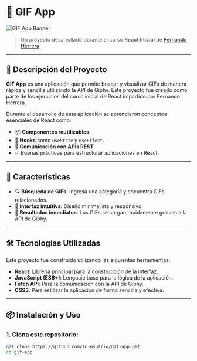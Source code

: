 # 🎥 GIF App

![GIF App Banner](https://via.placeholder.com/800x200?text=GIF+App) <!-- Puedes reemplazar con una imagen relevante -->

> Un proyecto desarrollado durante el curso **React Inicial** de [Fernando Herrera](https://fernando-herrera.com/).

---

## 📖 Descripción del Proyecto

**GIF App** es una aplicación que permite buscar y visualizar GIFs de manera rápida y sencilla utilizando la API de Giphy. Este proyecto fue creado como parte de los ejercicios del curso inicial de React impartido por Fernando Herrera. 

Durante el desarrollo de esta aplicación se aprendieron conceptos esenciales de React como:

- 📦 **Componentes reutilizables**.
- 🔄 **Hooks** como `useState` y `useEffect`.
- 🎯 **Comunicación con APIs REST**.
- ✅ Buenas prácticas para estructurar aplicaciones en React.

---

## 🚀 Características

- 🔍 **Búsqueda de GIFs**: Ingresa una categoría y encuentra GIFs relacionados.
- 🌟 **Interfaz intuitiva**: Diseño minimalista y responsivo.
- 💾 **Resultados inmediatos**: Los GIFs se cargan rápidamente gracias a la API de Giphy.

---

## 🛠️ Tecnologías Utilizadas

Este proyecto fue construido utilizando las siguientes herramientas:

- **React**: Librería principal para la construcción de la interfaz.
- **JavaScript (ES6+)**: Lenguaje base para la lógica de la aplicación.
- **Fetch API**: Para la comunicación con la API de Giphy.
- **CSS3**: Para estilizar la aplicación de forma sencilla y efectiva.

---

## 📦 Instalación y Uso

### 1. Clona este repositorio:
```bash
git clone https://github.com/tu-usuario/gif-app.git
cd gif-app
